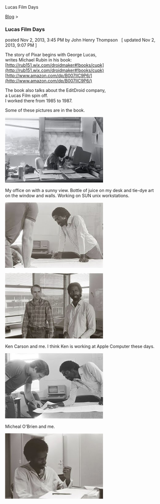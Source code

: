 Lucas Film Days 

[Blog](../z-blog-1.md)‎ > ‎

### Lucas Film Days

posted Nov 2, 2013, 3:45 PM by John Henry Thompson   \[ updated Nov 2, 2013, 9:07 PM \]

The story of Pixar begins with George Lucas,  
writes Michael Rubin in his book:  
[http://rub151.wix.com/droidmaker#!books/cupk](http://rub151.wix.com/droidmaker#!books/cupk)  
[http://www.amazon.com/dp/B007IIC9P6/](http://www.amazon.com/dp/B007IIC9P6/)  
  

The book also talks about the EditDroid company,  
a Lucas Film spin off.  
I worked there from 1985 to 1987.  

Some of these pictures are in the book.  

  

  
[![](../_/rsrc/1383432545668/z-blog-1/lucasfilmdays/247027_10150222472393257_8374069_n-height=213&width=320.jpg)](http://www.johnhenrythompson.com/z-blog-1/lucasfilmdays/247027_10150222472393257_8374069_n.jpg?attredirects=0)  

My office on with a sunny view. Bottle of juice on my desk and tie-dye art on the window and walls. Working on SUN unix workstations.  

  
[](http://www.johnhenrythompson.com/z-blog-1/lucasfilmdays/247027_10150222472393257_8374069_n.jpg?attredirects=0)[![](../_/rsrc/1383432593245/z-blog-1/lucasfilmdays/249639_10150222471588257_5043297_n-height=213&width=320.jpg)](http://www.johnhenrythompson.com/z-blog-1/lucasfilmdays/249639_10150222471588257_5043297_n.jpg?attredirects=0)

[![](../_/rsrc/1383432497178/z-blog-1/lucasfilmdays/246645_10150222471648257_695964_n-height=213&width=320.jpg)](http://www.johnhenrythompson.com/z-blog-1/lucasfilmdays/246645_10150222471648257_695964_n.jpg?attredirects=0)  

Ken Carson and me. I think Ken is working at Apple Computer these days.  

  
  
[![](../_/rsrc/1383432573594/z-blog-1/lucasfilmdays/248484_10150222471538257_6041926_n-height=213&width=320.jpg)](http://www.johnhenrythompson.com/z-blog-1/lucasfilmdays/248484_10150222471538257_6041926_n.jpg?attredirects=0)  

Micheal O'Brien and me.  
  

[![](../_/rsrc/1383432621928/z-blog-1/lucasfilmdays/254450_10150222472128257_1306117_n-height=213&width=320.jpg)](http://www.johnhenrythompson.com/z-blog-1/lucasfilmdays/254450_10150222472128257_1306117_n.jpg?attredirects=0)

  

  

  

  

